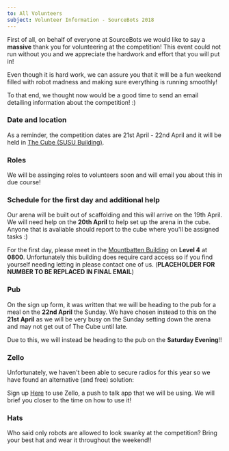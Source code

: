 ```yaml
---
to: All Volunteers
subject: Volunteer Information - SourceBots 2018
---
```


First of all, on behalf of everyone at SourceBots we would like to say a **massive** thank you for volunteering at the competition! This event could not run without you and we appreciate the hardwork and effort that you will put in!

Even though it is hard work, we can assure you that it will be a fun weekend filled with robot madness and making sure everything is running smoothly!

To that end, we thought now would be a good time to send an email detailing information about the competition! :)

### Date and location

As a reminder, the competition dates are 21st April - 22nd April and it will be held in [The Cube (SUSU Building)](http://data.southampton.ac.uk/building/42.html).

### Roles

We will be assinging roles to volunteers soon and will email you about this in due course!

### Schedule for the first day and additional help

Our arena will be built out of scaffolding and this will arrive on the 19th April. We will need help on the **20th April** to help set up the arena in the cube. Anyone that is avaliable should report to the cube where you'll be assigned tasks :)

For the first day, please meet in the [Mountbatten Building](http://data.southampton.ac.uk/building/53.html) on **Level 4** at **0800**. Unfortunately this building does require card access so if you find yourself needing letting in please contact one of us. (**PLACEHOLDER FOR NUMBER TO BE REPLACED IN FINAL EMAIL**)

### Pub 

On the sign up form, it was written that we will be heading to the pub for a meal on the **22nd April** the Sunday. We have chosen instead to this on the **21st April** as we will be very busy on the Sunday setting down the arena and may not get out of The Cube until late. 

Due to this, we will instead be heading to the pub on the **Saturday Evening**!!

### Zello 

Unfortunately, we haven't been able to secure radios for this year so we have found an alternative (and free) solution:

Sign up [Here](https://zello.com/) to use Zello, a push to talk app that we will be using. We will brief you closer to the time on how to use it!

### Hats

Who said only robots are allowed to look swanky at the competition? Bring your best hat and wear it throughout the weekend!!
